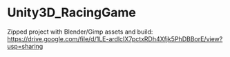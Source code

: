 # Unity3D_RacingGame
Zipped project with Blender/Gimp assets and build: https://drive.google.com/file/d/1LE-ardlcIX7pctxRDh4Xfjk5PhDBBorE/view?usp=sharing
